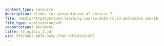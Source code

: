 ```yaml
---
content_type: resource
description: Slides for presentation of Lecture 7.
file: /media/https%3A/open-learning-course-data-rc.s3.amazonaws.com/16-851-satellite-engineering-fall-2003/93b7eb036d399a5a3f650dfcd5dcca85_l7_optics_2.pdf
file_type: application/pdf
resourcetype: Document
title: l7_optics_2.pdf
uid: 93b7eb03-6d39-9a5a-3f65-0dfcd5dcca85
---
```

